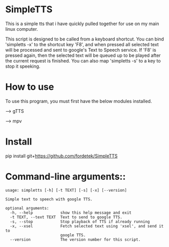 # SimpleTTS
This is a simple tts that i have quickly pulled together for use on my main linux computer.

This script is designed to be called from a keyboard shortcut. You can bind 'simpletts -x' to
the shortcut key 'F8', and when pressed all selected text will be processed and sent to google's 
Text to Speech service. If 'F8' is pressed again, then the selected text will be queued up to be played after the
current request is finished. You can also map 'simpletts -s' to a key to stop it speeking.

# How to use
To use this program, you must first have the below modules installed.

  --> gTTS
  
  --> mpv

# Install
pip install git+https://github.com/fordetek/SimpleTTS

# Command-line arguments::

    usage: simpletts [-h] [-t TEXT] [-s] [-x] [--version]
    
    Simple text to speech with google TTS.
    
    optional arguments:
      -h, --help            show this help message and exit
      -t TEXT, --text TEXT  Text to send to google TTS.
      -s, --stop            Stop playback of TTS if already running
      -x, --xsel            Fetch selected text using 'xsel', and send it to
                            google TTS.
      --version             The version number for this script.
